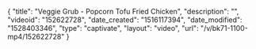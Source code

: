 {
    "title": "Veggie Grub - Popcorn Tofu Fried Chicken",
    "description": "",
    "videoid": "152622728",
    "date_created": "1516117394",
    "date_modified": "1528403346",
    "type": "captivate",
    "layout": "video",
    "url": "\/v\/bk71-1100-mp4\/152622728"
}